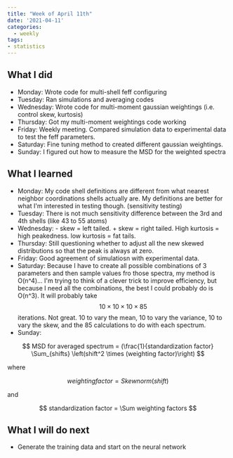 ```yaml
---
title: "Week of April 11th"
date: '2021-04-11'
categories:
  - weekly
tags:
- statistics
---
```


## What I did

- Monday: Wrote code for multi-shell feff configuring
- Tuesday: Ran simulations and averaging codes
- Wednesday: Wrote code for multi-moment gaussian weightings (i.e. control skew, kurtosis)
- Thursday: Got my multi-moment weightings code working
- Friday: Weekly meeting. Compared simulation data to experimental data to test the feff parameters.
- Saturday: Fine tuning method to created different gaussian weightings.
- Sunday: I figured out how to measure the MSD for the weighted spectra

## What I learned

- Monday: My code shell definitions are different from what nearest neighbor coordinations shells actually are. My definitions are better for what I'm interested in testing though. (sensitivity testing)
- Tuesday: There is not much sensitivity difference between the 3rd and 4th shells (like 43 to 55 atoms)
- Wednesday: - skew = left tailed. + skew = right tailed. High kurtosis = high peakedness. low kurtosis = fat tails.
- Thursday: Still questioning whether to adjust all the new skewed distributions so that the peak is always at zero.
- Friday: Good agreement of simulatiosn with experimental data. 
- Saturday: Because I have to create all possible combinations of 3 parameters and then sample values fro those spectra, my method is O(n^4)... I'm trying to think of a clever trick to improve efficiency, but because I need all the combinations, the best I could probably do is O(n^3). It will probably take $$ 10 \times 10 \times 10 \times 85 $$ iterations. Not great. 10 to vary the mean, 10 to vary the variance, 10 to vary the skew, and the 85 calculations to do with each spectrum. 
- Sunday: 

$$
MSD for averaged spectrum = (\frac{1}{standardization factor} \Sum_{shifts} \left(shift^2 \times (weighting factor)\right)
$$

where

$$
weighting factor = Skewnorm(shift)
$$

and 

$$ 
standardization factor = \Sum weighting factors
$$ 


## What I will do next

- Generate the training data and start on the neural network
